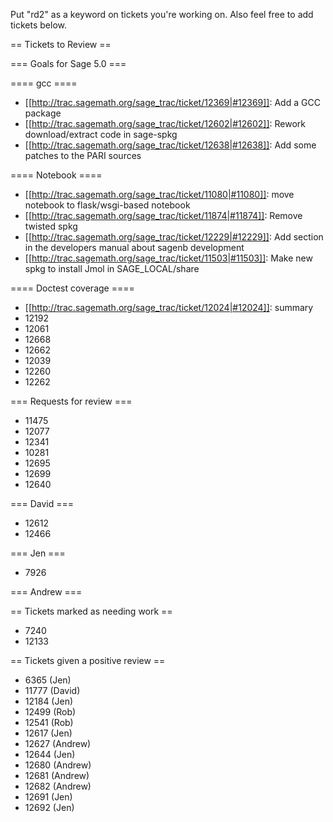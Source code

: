Put "rd2" as a keyword on tickets you're working on.  Also feel free to add tickets below.

== Tickets to Review ==

=== Goals for Sage 5.0 ===

==== gcc ====

 * [[http://trac.sagemath.org/sage_trac/ticket/12369|#12369]]: Add a GCC package
 * [[http://trac.sagemath.org/sage_trac/ticket/12602|#12602]]: Rework download/extract code in sage-spkg
 * [[http://trac.sagemath.org/sage_trac/ticket/12638|#12638]]: Add some patches to the PARI sources

==== Notebook ====

 * [[http://trac.sagemath.org/sage_trac/ticket/11080|#11080]]: move notebook to flask/wsgi-based notebook
 * [[http://trac.sagemath.org/sage_trac/ticket/11874|#11874]]: Remove twisted spkg
 * [[http://trac.sagemath.org/sage_trac/ticket/12229|#12229]]: Add section in the developers manual about sagenb development
 * [[http://trac.sagemath.org/sage_trac/ticket/11503|#11503]]: Make new spkg to install Jmol in SAGE_LOCAL/share

==== Doctest coverage ====

 * [[http://trac.sagemath.org/sage_trac/ticket/12024|#12024]]: summary
 * 12192
 * 12061
 * 12668
 * 12662
 * 12039
 * 12260
 * 12262

=== Requests for review ===

 * 11475
 * 12077
 * 12341
 * 10281
 * 12695
 * 12699
 * 12640

=== David ===

 * 12612
 * 12466 

=== Jen ===
 
 * 7926

=== Andrew ===



== Tickets marked as needing work ==

 * 7240
 * 12133

== Tickets given a positive review ==

 *  6365 (Jen)
 * 11777 (David)
 * 12184 (Jen) 
 * 12499 (Rob)
 * 12541 (Rob)
 * 12617 (Jen) 
 * 12627 (Andrew)
 * 12644 (Jen)
 * 12680 (Andrew)
 * 12681 (Andrew)
 * 12682 (Andrew)
 * 12691 (Jen)
 * 12692 (Jen)
